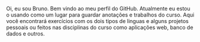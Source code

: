 Oi, eu sou Bruno. Bem vindo ao meu perfil do GitHub. Atualmente eu estou o usando como um lugar para guardar anotações e trabalhos do curso. Aqui você encontrará exercícios com os dois tipos de linguas e alguns projetos pessoais ou feitos nas disciplinas do curso como aplicações web, banco de dados e outros.
